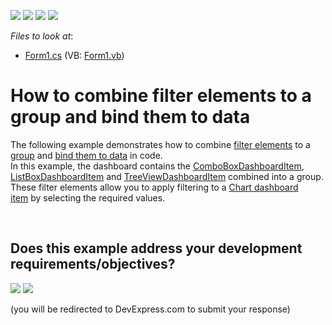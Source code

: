 <!-- default badges list -->
![](https://img.shields.io/endpoint?url=https://codecentral.devexpress.com/api/v1/VersionRange/128581035/14.2.3%2B)
[![](https://img.shields.io/badge/Open_in_DevExpress_Support_Center-FF7200?style=flat-square&logo=DevExpress&logoColor=white)](https://supportcenter.devexpress.com/ticket/details/T191632)
[![](https://img.shields.io/badge/📖_How_to_use_DevExpress_Examples-e9f6fc?style=flat-square)](https://docs.devexpress.com/GeneralInformation/403183)
[![](https://img.shields.io/badge/💬_Leave_Feedback-feecdd?style=flat-square)](#does-this-example-address-your-development-requirementsobjectives)
<!-- default badges end -->
<!-- default file list -->
*Files to look at*:

* [Form1.cs](./CS/Dashboard_FilterElements_and_Groups/Form1.cs) (VB: [Form1.vb](./VB/Dashboard_FilterElements_and_Groups/Form1.vb))
<!-- default file list end -->
# How to combine filter elements to a group and bind them to data


The following example demonstrates how to combine <a href="http://documentation.devexpress.com/#Dashboard/CustomDocument17659">filter elements</a> to a <a href="http://documentation.devexpress.com/#Dashboard/CustomDocument17586">group</a> and <a href="http://documentation.devexpress.com/#Dashboard/CustomDocument17660">bind them to data</a> in code.<br />In this example, the dashboard contains the <a href="http://documentation.devexpress.com/#Dashboard/clsDevExpressDashboardCommonComboBoxDashboardItemtopic">ComboBoxDashboardItem</a>, <a href="http://documentation.devexpress.com/#Dashboard/clsDevExpressDashboardCommonListBoxDashboardItemtopic">ListBoxDashboardItem</a> and <a href="http://documentation.devexpress.com/#Dashboard/clsDevExpressDashboardCommonTreeViewDashboardItemtopic">TreeViewDashboardItem</a> combined into a group. These filter elements allow you to apply filtering to a <a href="http://documentation.devexpress.com/#Dashboard/CustomDocument14719">Chart dashboard item</a> by selecting the required values.

<br/>


<!-- feedback -->
## Does this example address your development requirements/objectives?

[<img src="https://www.devexpress.com/support/examples/i/yes-button.svg"/>](https://www.devexpress.com/support/examples/survey.xml?utm_source=github&utm_campaign=winforms-dasboard-group-filter-elements-and-bind-to-data&~~~was_helpful=yes) [<img src="https://www.devexpress.com/support/examples/i/no-button.svg"/>](https://www.devexpress.com/support/examples/survey.xml?utm_source=github&utm_campaign=winforms-dasboard-group-filter-elements-and-bind-to-data&~~~was_helpful=no)

(you will be redirected to DevExpress.com to submit your response)
<!-- feedback end -->
